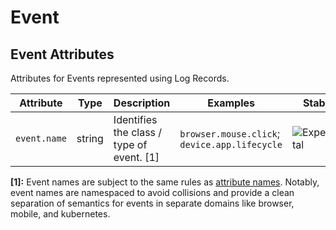 <!--- Hugo front matter used to generate the website version of this page:
--->

<!-- NOTE: THIS FILE IS AUTOGENERATED. DO NOT EDIT BY HAND. -->
<!-- see templates/registry/markdown/attribute_namespace.md.j2 -->

# Event

## Event Attributes

Attributes for Events represented using Log Records.

| Attribute                             | Type   | Description                               | Examples                                      | Stability                                                        |
| ------------------------------------- | ------ | ----------------------------------------- | --------------------------------------------- | ---------------------------------------------------------------- |
| <a id="`event.name`">`event.name`</a> | string | Identifies the class / type of event. [1] | `browser.mouse.click`; `device.app.lifecycle` | ![Experimental](https://img.shields.io/badge/-experimental-blue) |

**[1]:** Event names are subject to the same rules as [attribute names](/docs/general/attribute-naming.md). Notably, event names are namespaced to avoid collisions and provide a clean separation of semantics for events in separate domains like browser, mobile, and kubernetes.
